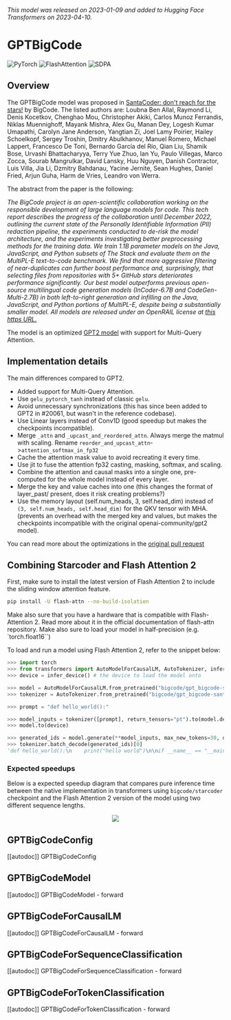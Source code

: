 <!--Copyright 2023 The HuggingFace Team. All rights reserved.

Licensed under the Apache License, Version 2.0 (the "License"); you may not use this file except in compliance with
the License. You may obtain a copy of the License at

http://www.apache.org/licenses/LICENSE-2.0

Unless required by applicable law or agreed to in writing, software distributed under the License is distributed on
an "AS IS" BASIS, WITHOUT WARRANTIES OR CONDITIONS OF ANY KIND, either express or implied. See the License for the
specific language governing permissions and limitations under the License.

⚠️ Note that this file is in Markdown but contain specific syntax for our doc-builder (similar to MDX) that may not be
rendered properly in your Markdown viewer.

-->
*This model was released on 2023-01-09 and added to Hugging Face Transformers on 2023-04-10.*

# GPTBigCode

<div class="flex flex-wrap space-x-1">
<img alt="PyTorch" src="https://img.shields.io/badge/PyTorch-DE3412?style=flat&logo=pytorch&logoColor=white">
<img alt="FlashAttention" src="https://img.shields.io/badge/%E2%9A%A1%EF%B8%8E%20FlashAttention-eae0c8?style=flat">
<img alt="SDPA" src="https://img.shields.io/badge/SDPA-DE3412?style=flat&logo=pytorch&logoColor=white">
</div>

## Overview

The GPTBigCode model was proposed in [SantaCoder: don't reach for the stars!](https://huggingface.co/papers/2301.03988) by BigCode. The listed authors are: Loubna Ben Allal, Raymond Li, Denis Kocetkov, Chenghao Mou, Christopher Akiki, Carlos Munoz Ferrandis, Niklas Muennighoff, Mayank Mishra, Alex Gu, Manan Dey, Logesh Kumar Umapathi, Carolyn Jane Anderson, Yangtian Zi, Joel Lamy Poirier, Hailey Schoelkopf, Sergey Troshin, Dmitry Abulkhanov, Manuel Romero, Michael Lappert, Francesco De Toni, Bernardo García del Río, Qian Liu, Shamik Bose, Urvashi Bhattacharyya, Terry Yue Zhuo, Ian Yu, Paulo Villegas, Marco Zocca, Sourab Mangrulkar, David Lansky, Huu Nguyen, Danish Contractor, Luis Villa, Jia Li, Dzmitry Bahdanau, Yacine Jernite, Sean Hughes, Daniel Fried, Arjun Guha, Harm de Vries, Leandro von Werra.

The abstract from the paper is the following:

*The BigCode project is an open-scientific collaboration working on the responsible development of large language models for code. This tech report describes the progress of the collaboration until December 2022, outlining the current state of the Personally Identifiable Information (PII) redaction pipeline, the experiments conducted to de-risk the model architecture, and the experiments investigating better preprocessing methods for the training data. We train 1.1B parameter models on the Java, JavaScript, and Python subsets of The Stack and evaluate them on the MultiPL-E text-to-code benchmark. We find that more aggressive filtering of near-duplicates can further boost performance and, surprisingly, that selecting files from repositories with 5+ GitHub stars deteriorates performance significantly. Our best model outperforms previous open-source multilingual code generation models (InCoder-6.7B and CodeGen-Multi-2.7B) in both left-to-right generation and infilling on the Java, JavaScript, and Python portions of MultiPL-E, despite being a substantially smaller model. All models are released under an OpenRAIL license at [this https URL.](https://huggingface.co/bigcode)*

The model is an optimized [GPT2 model](https://huggingface.co/docs/transformers/model_doc/gpt2) with support for Multi-Query Attention.

## Implementation details

The main differences compared to GPT2.

- Added support for Multi-Query Attention.
- Use `gelu_pytorch_tanh` instead of classic `gelu`.
- Avoid unnecessary synchronizations (this has since been added to GPT2 in #20061, but wasn't in the reference codebase).
- Use Linear layers instead of Conv1D (good speedup but makes the checkpoints incompatible).
- Merge `_attn` and `_upcast_and_reordered_attn`. Always merge the matmul with scaling. Rename `reorder_and_upcast_attn`->`attention_softmax_in_fp32`
- Cache the attention mask value to avoid recreating it every time.
- Use jit to fuse the attention fp32 casting, masking, softmax, and scaling.
- Combine the attention and causal masks into a single one, pre-computed for the whole model instead of every layer.
- Merge the key and value caches into one (this changes the format of layer_past/ present, does it risk creating problems?)
- Use the memory layout (self.num_heads, 3, self.head_dim) instead of `(3, self.num_heads, self.head_dim)` for the QKV tensor with MHA. (prevents an overhead with the merged key and values, but makes the checkpoints incompatible with the original openai-community/gpt2 model).

You can read more about the optimizations in the [original pull request](https://github.com/huggingface/transformers/pull/22575)

## Combining Starcoder and Flash Attention 2

First, make sure to install the latest version of Flash Attention 2 to include the sliding window attention feature.

```bash
pip install -U flash-attn --no-build-isolation
```

Make also sure that you have a hardware that is compatible with Flash-Attention 2. Read more about it in the official documentation of flash-attn repository. Make also sure to load your model in half-precision (e.g. `torch.float16``)

To load and run a model using Flash Attention 2, refer to the snippet below:

```python
>>> import torch
>>> from transformers import AutoModelForCausalLM, AutoTokenizer, infer_device
>>> device = infer_device() # the device to load the model onto

>>> model = AutoModelForCausalLM.from_pretrained("bigcode/gpt_bigcode-santacoder", dtype=torch.float16, attn_implementation="flash_attention_2")
>>> tokenizer = AutoTokenizer.from_pretrained("bigcode/gpt_bigcode-santacoder")

>>> prompt = "def hello_world():"

>>> model_inputs = tokenizer([prompt], return_tensors="pt").to(model.device)
>>> model.to(device)

>>> generated_ids = model.generate(**model_inputs, max_new_tokens=30, do_sample=False)
>>> tokenizer.batch_decode(generated_ids)[0]
'def hello_world():\n    print("hello world")\n\nif __name__ == "__main__":\n    print("hello world")\n<|endoftext|>'
```

### Expected speedups

Below is a expected speedup diagram that compares pure inference time between the native implementation in transformers using `bigcode/starcoder` checkpoint and the Flash Attention 2 version of the model using two different sequence lengths.

<div style="text-align: center">
<img src="https://huggingface.co/datasets/ybelkada/documentation-images/resolve/main/starcoder-speedup.png">
</div>

## GPTBigCodeConfig

[[autodoc]] GPTBigCodeConfig

## GPTBigCodeModel

[[autodoc]] GPTBigCodeModel
    - forward

## GPTBigCodeForCausalLM

[[autodoc]] GPTBigCodeForCausalLM
    - forward

## GPTBigCodeForSequenceClassification

[[autodoc]] GPTBigCodeForSequenceClassification
    - forward

## GPTBigCodeForTokenClassification

[[autodoc]] GPTBigCodeForTokenClassification
    - forward
